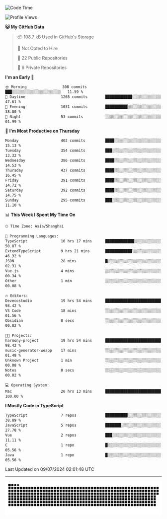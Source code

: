 <!--
<picture>
  <source
    srcset="https://github-readme-stats.vercel.app/api?username=kevinxft&show_icons=true&theme=dark"
    media="(prefers-color-scheme: dark)"
  />
  <source
    srcset="https://github-readme-stats.vercel.app/api?username=kevinxft&show_icons=true"
    media="(prefers-color-scheme: light), (prefers-color-scheme: no-preference)"
  />
  <img src="https://github-readme-stats.vercel.app/api?username=kevinxft&show_icons=true" />
</picture>
-->

<!--START_SECTION:waka-->
![Code Time](http://img.shields.io/badge/Code%20Time-1%2C656%20hrs%2050%20mins-blue)

![Profile Views](http://img.shields.io/badge/Profile%20Views-8-blue)

**🐱 My GitHub Data** 

> 📦 108.7 kB Used in GitHub's Storage 
 > 
> 🚫 Not Opted to Hire
 > 
> 📜 22 Public Repositories 
 > 
> 🔑 6 Private Repositories 
 > 
**I'm an Early 🐤** 

```text
🌞 Morning                308 commits         ███░░░░░░░░░░░░░░░░░░░░░░   11.59 % 
🌆 Daytime                1265 commits        ████████████░░░░░░░░░░░░░   47.61 % 
🌃 Evening                1031 commits        ██████████░░░░░░░░░░░░░░░   38.80 % 
🌙 Night                  53 commits          ░░░░░░░░░░░░░░░░░░░░░░░░░   01.99 % 
```
📅 **I'm Most Productive on Thursday** 

```text
Monday                   402 commits         ████░░░░░░░░░░░░░░░░░░░░░   15.13 % 
Tuesday                  354 commits         ███░░░░░░░░░░░░░░░░░░░░░░   13.32 % 
Wednesday                386 commits         ████░░░░░░░░░░░░░░░░░░░░░   14.53 % 
Thursday                 437 commits         ████░░░░░░░░░░░░░░░░░░░░░   16.45 % 
Friday                   391 commits         ████░░░░░░░░░░░░░░░░░░░░░   14.72 % 
Saturday                 392 commits         ████░░░░░░░░░░░░░░░░░░░░░   14.75 % 
Sunday                   295 commits         ███░░░░░░░░░░░░░░░░░░░░░░   11.10 % 
```


📊 **This Week I Spent My Time On** 

```text
🕑︎ Time Zone: Asia/Shanghai

💬 Programming Languages: 
TypeScript               10 hrs 17 mins      █████████████░░░░░░░░░░░░   50.87 % 
ExtendTypeScript         9 hrs 21 mins       ████████████░░░░░░░░░░░░░   46.32 % 
JSON                     28 mins             █░░░░░░░░░░░░░░░░░░░░░░░░   02.31 % 
Vue.js                   4 mins              ░░░░░░░░░░░░░░░░░░░░░░░░░   00.34 % 
Other                    1 min               ░░░░░░░░░░░░░░░░░░░░░░░░░   00.08 % 

🔥 Editors: 
Devecostudio             19 hrs 54 mins      █████████████████████████   98.42 % 
VS Code                  18 mins             ░░░░░░░░░░░░░░░░░░░░░░░░░   01.56 % 
Obsidian                 0 secs              ░░░░░░░░░░░░░░░░░░░░░░░░░   00.02 % 

🐱‍💻 Projects: 
harmony-project          19 hrs 54 mins      █████████████████████████   98.42 % 
music-generator-weapp    17 mins             ░░░░░░░░░░░░░░░░░░░░░░░░░   01.48 % 
Unknown Project          1 min               ░░░░░░░░░░░░░░░░░░░░░░░░░   00.08 % 
Notes                    0 secs              ░░░░░░░░░░░░░░░░░░░░░░░░░   00.02 % 

💻 Operating System: 
Mac                      20 hrs 13 mins      █████████████████████████   100.00 % 
```

**I Mostly Code in TypeScript** 

```text
TypeScript               7 repos             ██████████░░░░░░░░░░░░░░░   38.89 % 
JavaScript               5 repos             ███████░░░░░░░░░░░░░░░░░░   27.78 % 
Vue                      2 repos             ███░░░░░░░░░░░░░░░░░░░░░░   11.11 % 
C                        1 repo              █░░░░░░░░░░░░░░░░░░░░░░░░   05.56 % 
Java                     1 repo              █░░░░░░░░░░░░░░░░░░░░░░░░   05.56 % 
```




 Last Updated on 09/07/2024 02:01:48 UTC
<!--END_SECTION:waka-->

---

<picture>
  <source media="(prefers-color-scheme: dark)" srcset="https://raw.githubusercontent.com/kevinxft/kevinxft/output/github-contribution-grid-snake-dark.svg">
  <source media="(prefers-color-scheme: light)" srcset="https://raw.githubusercontent.com/kevinxft/kevinxft/output/github-contribution-grid-snake.svg">
  <img alt="github contribution grid snake animation" src="https://raw.githubusercontent.com/kevinxft/kevinxft/output/github-contribution-grid-snake.svg">
</picture>